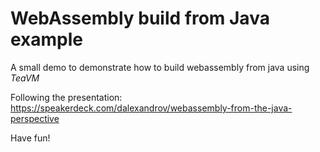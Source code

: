 # WebAssembly build from Java example

A small demo to demonstrate how to build webassembly from java using *TeaVM*

Following the presentation:
https://speakerdeck.com/dalexandrov/webassembly-from-the-java-perspective

Have fun!